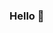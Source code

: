 ### Hello 👋

<!--
**dancezy/dancezy** is a ✨ _special_ ✨ repository because its `README.md` (this file) appears on your GitHub profile.

Here are some ideas to get you started:

- 🔭 I’m currently working on ... the html css code for dancezy.com 
- 🌱 I’m currently learning ... Python and Linux
- 👯 I’m looking to collaborate on ... video player API jwplayer.com or similar
- 🤔 I’m looking for help with ...  I need an executive producer with deep pocket ... ! 
- 💬 Ask me about ... media business
- 📫 How to reach me: ... https://www.dancezy.com/contact/
- 😄 Pronouns: ...
- ⚡ Fun fact: ...
-->
